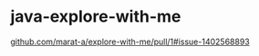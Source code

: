 # java-explore-with-me


[github.com/marat-a/explore-with-me/pull/1#issue-1402568893](github.com/marat-a/explore-with-me/pull/1#issue-1402568893)




